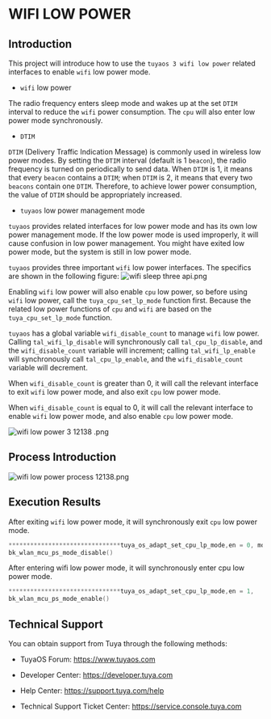 # WIFI LOW POWER

## Introduction

This project will introduce how to use the `tuyaos 3 wifi low power` related interfaces to enable `wifi` low power mode.

* `wifi` low power

The radio frequency enters sleep mode and wakes up at the set `DTIM` interval to reduce the `wifi` power consumption. The `cpu` will also enter low power mode synchronously.

* `DTIM`

`DTIM` (Delivery Traffic Indication Message) is commonly used in wireless low power modes. By setting the `DTIM` interval (default is 1 `beacon`), the radio frequency is turned on periodically to send data. When `DTIM` is 1, it means that every `beacon` contains a `DTIM`; when `DTIM` is 2, it means that every two `beacons` contain one `DTIM`. Therefore, to achieve lower power consumption, the value of `DTIM` should be appropriately increased.

* `tuyaos` low power management mode

`tuyaos` provides related interfaces for low power mode and has its own low power management mode. If the low power mode is used improperly, it will cause confusion in low power management. You might have exited low power mode, but the system is still in low power mode.

`tuyaos` provides three important `wifi` low power interfaces. The specifics are shown in the following figure:
![wifi sleep three api.png](https://airtake-public-data-1254153901.cos.ap-shanghai.myqcloud.com/content-platform/hestia/165603518309369abc33d.png)

Enabling `wifi` low power will also enable `cpu` low power, so before using `wifi` low power, call the `tuya_cpu_set_lp_mode` function first. Because the related low power functions of `cpu` and `wifi` are based on the `tuya_cpu_set_lp_mode` function.

`tuyaos` has a global variable `wifi_disable_count` to manage `wifi` low power. Calling `tal_wifi_lp_disable` will synchronously call `tal_cpu_lp_disable`, and the `wifi_disable_count` variable will increment; calling `tal_wifi_lp_enable` will synchronously call `tal_cpu_lp_enable`, and the `wifi_disable_count` variable will decrement.

When `wifi_disable_count` is greater than 0, it will call the relevant interface to exit `wifi` low power mode, and also exit `cpu` low power mode.

When `wifi_disable_count` is equal to 0, it will call the relevant interface to enable `wifi` low power mode, and also enable `cpu` low power mode.

![wifi low power 3   12138 .png](https://airtake-public-data-1254153901.cos.ap-shanghai.myqcloud.com/content-platform/hestia/165603413688bf3652a37.png)

## Process Introduction

![wifi low power process 12138.png](https://airtake-public-data-1254153901.cos.ap-shanghai.myqcloud.com/content-platform/hestia/1656034364902e5e3efaf.png)

## Execution Results

After exiting `wifi` low power mode, it will synchronously exit `cpu` low power mode.
```C
*******************************tuya_os_adapt_set_cpu_lp_mode,en = 0, mode = 0
bk_wlan_mcu_ps_mode_disable()
```
After entering wifi low power mode, it will synchronously enter cpu low power mode.

```C
*******************************tuya_os_adapt_set_cpu_lp_mode,en = 1, 
bk_wlan_mcu_ps_mode_enable()
```

## Technical Support

You can obtain support from Tuya through the following methods:

- TuyaOS Forum: https://www.tuyaos.com

- Developer Center: https://developer.tuya.com

- Help Center: https://support.tuya.com/help

- Technical Support Ticket Center: https://service.console.tuya.com
